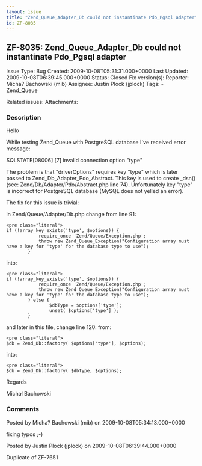 ```yaml
---
layout: issue
title: "Zend_Queue_Adapter_Db could not instantinate Pdo_Pgsql adapter"
id: ZF-8035
---
```


ZF-8035: Zend\_Queue\_Adapter\_Db could not instantinate Pdo\_Pgsql adapter
---------------------------------------------------------------------------

 Issue Type: Bug Created: 2009-10-08T05:31:31.000+0000 Last Updated: 2009-10-08T06:39:45.000+0000 Status: Closed Fix version(s): 
 Reporter:  Micha? Bachowski (mib)  Assignee:  Justin Plock (jplock)  Tags: - Zend\_Queue
 
 Related issues: 
 Attachments: 
### Description

Hello

While testing Zend\_Queue with PostgreSQL database I`ve received error message:

SQLSTATE[08006] [7] invalid connection option "type"

The problem is that "driverOptions" requires key "type" which is later passed to Zend\_Db\_Adapter\_Pdo\_Abstract. This key is used to create \_dsn() (see: Zend/Db/Adapter/Pdo/Abstract.php line 74). Unfortunately key "type" is incorrect for PostgreSQL database (MySQL does not yelled an error).

The fix for this issue is trivial:

in Zend/Queue/Adapter/Db.php change from line 91:

 
    <pre class="literal">
    if (!array_key_exists('type', $options)) {
                require_once 'Zend/Queue/Exception.php';
                throw new Zend_Queue_Exception("Configuration array must have a key for 'type' for the database type to use");
            }


into:

 
    <pre class="literal">
    if (!array_key_exists('type', $options)) {
                require_once 'Zend/Queue/Exception.php';
                throw new Zend_Queue_Exception("Configuration array must have a key for 'type' for the database type to use");
            } else {
                    $dbType = $options['type'];
                    unset( $options['type'] );
            }


and later in this file, change line 120: from:

 
    <pre class="literal">
    $db = Zend_Db::factory( $options['type'], $options);


into:

 
    <pre class="literal">
    $db = Zend_Db::factory( $dbType, $options);


Regards

Michał Bachowski

 

 

### Comments

Posted by Micha? Bachowski (mib) on 2009-10-08T05:34:13.000+0000

fixing typos ;-)

 

 

Posted by Justin Plock (jplock) on 2009-10-08T06:39:44.000+0000

Duplicate of ZF-7651

 

 